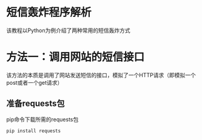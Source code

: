 # 短信轰炸程序解析
该教程以Python为例介绍了两种常用的短信轰炸方式

# 方法一：调用网站的短信接口
该方法的本质是调用了网站发送短信的接口，模拟了一个HTTP请求（即模拟一个post或者一个get请求）
## 准备requests包
pip命令下载所需的requests包 
~~~ python
pip install requests

